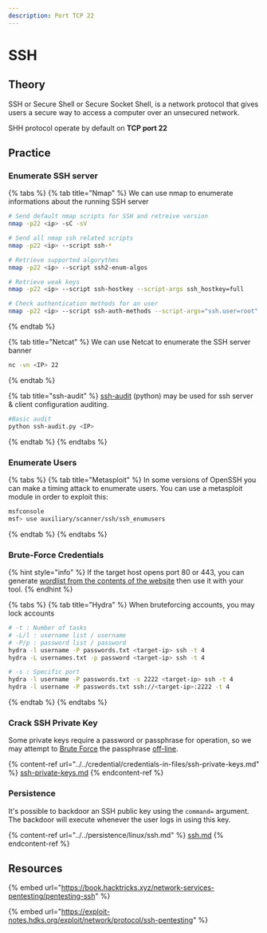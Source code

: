 ```yaml
---
description: Port TCP 22
---
```


# SSH

## Theory

SSH or Secure Shell or Secure Socket Shell, is a network protocol that gives users a secure way to access a computer over an unsecured network.

SHH protocol operate by default on **TCP port 22**

## Practice

### Enumerate SSH server

{% tabs %}
{% tab title="Nmap" %}
We can use nmap to enumerate informations about the running SSH server

```bash
# Send default nmap scripts for SSH and retreive version
nmap -p22 <ip> -sC -sV

# Send all nmap ssh related scripts
nmap -p22 <ip> --script ssh-*

# Retrieve supported algorythms 
nmap -p22 <ip> --script ssh2-enum-algos

# Retrieve weak keys
nmap -p22 <ip> --script ssh-hostkey --script-args ssh_hostkey=full

# Check authentication methods for an user
nmap -p22 <ip> --script ssh-auth-methods --script-args="ssh.user=root"
```
{% endtab %}

{% tab title="Netcat" %}
We can use Netcat to enumerate the SSH server banner

```bash
nc -vn <IP> 22
```
{% endtab %}

{% tab title="ssh-audit" %}
[ssh-audit](https://github.com/jtesta/ssh-audit) (python) may be used for ssh server & client configuration auditing.

```bash
#Basic audit
python ssh-audit.py <IP>
```
{% endtab %}
{% endtabs %}

### Enumerate Users

{% tabs %}
{% tab title="Metasploit" %}
In some versions of OpenSSH you can make a timing attack to enumerate users. You can use a metasploit module in order to exploit this:

```bash
msfconsole
msf> use auxiliary/scanner/ssh/ssh_enumusers
```
{% endtab %}
{% endtabs %}

### Brute-Force Credentials

{% hint style="info" %}
If the target host opens port 80 or 443, you can generate [wordlist from the contents of the website](../passwd/generate-wordlists.md#cewl) then use it with your tool.
{% endhint %}

{% tabs %}
{% tab title="Hydra" %}
When bruteforcing accounts, you may lock accounts

```bash
# -t : Number of tasks
# -L/l : username list / username 
# -P/p : password list / password
hydra -l username -P passwords.txt <target-ip> ssh -t 4
hydra -L usernames.txt -p password <target-ip> ssh -t 4

# -s : Specific port
hydra -l username -P passwords.txt -s 2222 <target-ip> ssh -t 4
hydra -l username -P passwords.txt ssh://<target-ip>:2222 -t 4
```
{% endtab %}
{% endtabs %}

### Crack SSH Private Key

Some private keys require a password or passphrase for operation, so we may attempt to [Brute Force](https://attack.mitre.org/techniques/T1110) the passphrase [off-line](../passwd/brute-force/offline-password-cracking.md).

{% content-ref url="../../credential/credentials-in-files/ssh-private-keys.md" %}
[ssh-private-keys.md](../../credential/credentials-in-files/ssh-private-keys.md)
{% endcontent-ref %}

### Persistence

It's possible to backdoor an SSH public key using the `command=` argument. The backdoor will execute whenever the user logs in using this key.

{% content-ref url="../../persistence/linux/ssh.md" %}
[ssh.md](../../persistence/linux/ssh.md)
{% endcontent-ref %}

## Resources

{% embed url="https://book.hacktricks.xyz/network-services-pentesting/pentesting-ssh" %}

{% embed url="https://exploit-notes.hdks.org/exploit/network/protocol/ssh-pentesting" %}
